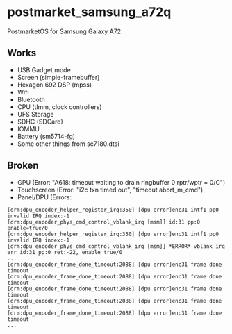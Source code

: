 # postmarket_samsung_a72q
PostmarketOS for Samsung Galaxy A72

## Works
- USB Gadget mode
- Screen (simple-framebuffer)
- Hexagon 692 DSP (mpss)
- Wifi
- Bluetooth
- CPU (tlmm, clock controllers)
- UFS Storage
- SDHC (SDCard)
- IOMMU
- Battery (sm5714-fg)
- Some other things from sc7180.dtsi
## Broken
- GPU (Error: "A618: timeout waiting to drain ringbuffer 0 rptr/wptr = 0/C")
- Touchscreen (Error: "i2c txn timed out", "timeout abort_m_cmd")
- Panel/DPU (Errors: 
```
[drm:dpu_encoder_helper_register_irq:350] [dpu error]enc31 intf1 pp0 invalid IRQ index:-1
[drm:dpu_encoder_phys_cmd_control_vblank_irq [msm]] id:31 pp:0 enable=true/0
[drm:dpu_encoder_helper_register_irq:350] [dpu error]enc31 intf1 pp0 invalid IRQ index:-1
[drm:dpu_encoder_phys_cmd_control_vblank_irq [msm]] *ERROR* vblank irq err id:31 pp:0 ret:-22, enable true/0
...
[drm:dpu_encoder_frame_done_timeout:2088] [dpu error]enc31 frame done timeout
[drm:dpu_encoder_frame_done_timeout:2088] [dpu error]enc31 frame done timeout
[drm:dpu_encoder_frame_done_timeout:2088] [dpu error]enc31 frame done timeout
[drm:dpu_encoder_frame_done_timeout:2088] [dpu error]enc31 frame done timeout
[drm:dpu_encoder_frame_done_timeout:2088] [dpu error]enc31 frame done timeout
...
```
